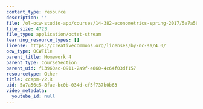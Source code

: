 ```yaml
---
content_type: resource
description: ''
file: /ol-ocw-studio-app/courses/14-382-econometrics-spring-2017/5a7a56c58faebc0b034dcf5f737b0b63_ccapm-v2.R
file_size: 4723
file_type: application/octet-stream
learning_resource_types: []
license: https://creativecommons.org/licenses/by-nc-sa/4.0/
ocw_type: OCWFile
parent_title: Homework 4
parent_type: CourseSection
parent_uid: f13960ac-0911-2a9f-e860-4c64f03df157
resourcetype: Other
title: ccapm-v2.R
uid: 5a7a56c5-8fae-bc0b-034d-cf5f737b0b63
video_metadata:
  youtube_id: null
---
```

